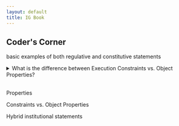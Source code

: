 ```yaml
---
layout: default
title: IG Book
---
```


## Coder's Corner

basic examples of both regulative and constitutive statements

<details>
  <summary>What is the difference between Execution Constraints vs. Object Properties?</summary><br/>
  
A common coding challenge is to differentiate between *Object Properties* and *Execution Constraints*. To operationalize the distinction, it is important to identify the entity the property or constraint in question refers to. Where *Object Properties* provide additional characterizations for an *Attribute*, *Object* variants (for regulative statements), *Constituted Entity* or *Constituting Properties* components (for constitutive statements), Execution constraints *qualify* the activity, i.e., the Aim (for the case of regulative statements), or Constitutive Function (in the case of a constitutive statement) of a statement. Conceptually, Property act as second-order descriptor of components that describe or reference entities, whereas Execution Constraints act as second-order descriptors of Aims or Constitutive Function, often indicating *how* or *why* an activity is performed (Note that various other types of execution constraints are reflected in the *Context Taxonomy*). The following examples highlight this distinctive difference.
 
In the statement ```A(Citizens) D(must) I(submit) Bdir(tax returns) Cex(to facilitate a precise tax assessment).``` the execution constraint qualifies the activity *submit* by indicating why this activity is to be performed (here signaling the purpose). It does, however, not qualify the nature of the tax returns in any specific way.
  
The statement ```A(Citizens) D(must) I(submit) Bdir(tax returns) Bdir,p(that indicate past year's earnings).```, in contrast, includes an *Object Property* (Bdir,p) that contains a descriptor of the *Direct Object*, i.e., the *tax returns*, and describes their content.
  
</details>
<br/>


Properties

Constraints vs. Object Properties

Hybrid institutional statements
